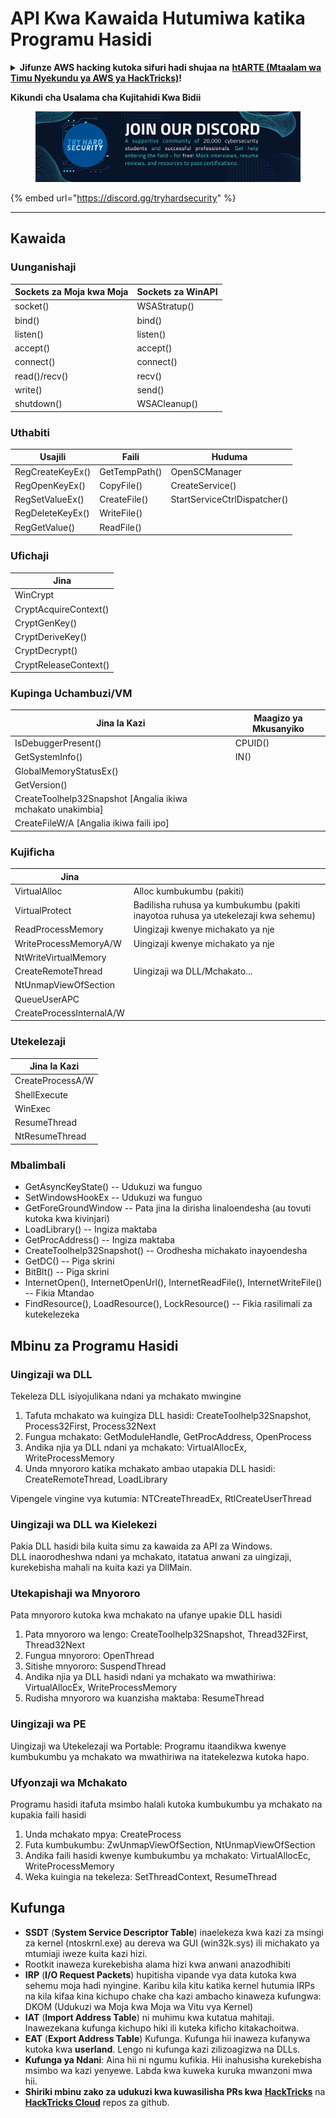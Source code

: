 # API Kwa Kawaida Hutumiwa katika Programu Hasidi

<details>

<summary><strong>Jifunze AWS hacking kutoka sifuri hadi shujaa na</strong> <a href="https://training.hacktricks.xyz/courses/arte"><strong>htARTE (Mtaalam wa Timu Nyekundu ya AWS ya HackTricks)</strong></a><strong>!</strong></summary>

Njia nyingine za kusaidia HackTricks:

* Ikiwa unataka kuona **kampuni yako ikionekana kwenye HackTricks** au **kupakua HackTricks kwa PDF** Angalia [**MIPANGO YA KUJIUNGA**](https://github.com/sponsors/carlospolop)!
* Pata [**bidhaa rasmi za PEASS & HackTricks**](https://peass.creator-spring.com)
* Gundua [**Familia ya PEASS**](https://opensea.io/collection/the-peass-family), mkusanyiko wetu wa kipekee wa [**NFTs**](https://opensea.io/collection/the-peass-family)
* **Jiunge na** 💬 [**Kikundi cha Discord**](https://discord.gg/hRep4RUj7f) au [**kikundi cha telegram**](https://t.me/peass) au **tufuate** kwenye **Twitter** 🐦 [**@carlospolopm**](https://twitter.com/hacktricks\_live)**.**
* **Shiriki mbinu zako za udukuzi kwa kuwasilisha PRs kwa** [**HackTricks**](https://github.com/carlospolop/hacktricks) na [**HackTricks Cloud**](https://github.com/carlospolop/hacktricks-cloud) repos za github.

</details>

**Kikundi cha Usalama cha Kujitahidi Kwa Bidii**

<figure><img src="/.gitbook/assets/telegram-cloud-document-1-5159108904864449420.jpg" alt=""><figcaption></figcaption></figure>

{% embed url="https://discord.gg/tryhardsecurity" %}

***

## Kawaida

### Uunganishaji

| Sockets za Moja kwa Moja | Sockets za WinAPI |
| ------------------------ | ------------------ |
| socket()                | WSAStratup()       |
| bind()                  | bind()             |
| listen()                | listen()           |
| accept()                | accept()           |
| connect()               | connect()          |
| read()/recv()           | recv()             |
| write()                 | send()             |
| shutdown()              | WSACleanup()       |

### Uthabiti

| Usajili           | Faili          | Huduma                      |
| ----------------- | -------------- | ---------------------------- |
| RegCreateKeyEx()  | GetTempPath()  | OpenSCManager                |
| RegOpenKeyEx()    | CopyFile()     | CreateService()              |
| RegSetValueEx()   | CreateFile()   | StartServiceCtrlDispatcher() |
| RegDeleteKeyEx()  | WriteFile()    |                              |
| RegGetValue()     | ReadFile()     |                              |

### Ufichaji

| Jina                  |
| --------------------- |
| WinCrypt              |
| CryptAcquireContext() |
| CryptGenKey()         |
| CryptDeriveKey()      |
| CryptDecrypt()        |
| CryptReleaseContext() |

### Kupinga Uchambuzi/VM

| Jina la Kazi                                             | Maagizo ya Mkusanyiko |
| --------------------------------------------------------- | --------------------- |
| IsDebuggerPresent()                                       | CPUID()               |
| GetSystemInfo()                                           | IN()                  |
| GlobalMemoryStatusEx()                                    |                       |
| GetVersion()                                              |                       |
| CreateToolhelp32Snapshot \[Angalia ikiwa mchakato unakimbia] |                       |
| CreateFileW/A \[Angalia ikiwa faili ipo]                    |                       |

### Kujificha

| Jina                     |                                                                            |
| ------------------------ | -------------------------------------------------------------------------- |
| VirtualAlloc             | Alloc kumbukumbu (pakiti)                                                |
| VirtualProtect           | Badilisha ruhusa ya kumbukumbu (pakiti inayotoa ruhusa ya utekelezaji kwa sehemu) |
| ReadProcessMemory        | Uingizaji kwenye michakato ya nje                                          |
| WriteProcessMemoryA/W    | Uingizaji kwenye michakato ya nje                                          |
| NtWriteVirtualMemory     |                                                                            |
| CreateRemoteThread       | Uingizaji wa DLL/Mchakato...                                              |
| NtUnmapViewOfSection     |                                                                            |
| QueueUserAPC             |                                                                            |
| CreateProcessInternalA/W |                                                                            |

### Utekelezaji

| Jina la Kazi    |
| --------------- |
| CreateProcessA/W |
| ShellExecute     |
| WinExec          |
| ResumeThread     |
| NtResumeThread   |

### Mbalimbali

* GetAsyncKeyState() -- Udukuzi wa funguo
* SetWindowsHookEx -- Udukuzi wa funguo
* GetForeGroundWindow -- Pata jina la dirisha linaloendesha (au tovuti kutoka kwa kivinjari)
* LoadLibrary() -- Ingiza maktaba
* GetProcAddress() -- Ingiza maktaba
* CreateToolhelp32Snapshot() -- Orodhesha michakato inayoendesha
* GetDC() -- Piga skrini
* BitBlt() -- Piga skrini
* InternetOpen(), InternetOpenUrl(), InternetReadFile(), InternetWriteFile() -- Fikia Mtandao
* FindResource(), LoadResource(), LockResource() -- Fikia rasilimali za kutekelezeka

## Mbinu za Programu Hasidi

### Uingizaji wa DLL

Tekeleza DLL isiyojulikana ndani ya mchakato mwingine

1. Tafuta mchakato wa kuingiza DLL hasidi: CreateToolhelp32Snapshot, Process32First, Process32Next
2. Fungua mchakato: GetModuleHandle, GetProcAddress, OpenProcess
3. Andika njia ya DLL ndani ya mchakato: VirtualAllocEx, WriteProcessMemory
4. Unda mnyororo katika mchakato ambao utapakia DLL hasidi: CreateRemoteThread, LoadLibrary

Vipengele vingine vya kutumia: NTCreateThreadEx, RtlCreateUserThread

### Uingizaji wa DLL wa Kielekezi

Pakia DLL hasidi bila kuita simu za kawaida za API za Windows.\
DLL inaorodheshwa ndani ya mchakato, itatatua anwani za uingizaji, kurekebisha mahali na kuita kazi ya DllMain.

### Utekapishaji wa Mnyororo

Pata mnyororo kutoka kwa mchakato na ufanye upakie DLL hasidi

1. Pata mnyororo wa lengo: CreateToolhelp32Snapshot, Thread32First, Thread32Next
2. Fungua mnyororo: OpenThread
3. Sitishe mnyororo: SuspendThread
4. Andika njia ya DLL hasidi ndani ya mchakato wa mwathiriwa: VirtualAllocEx, WriteProcessMemory
5. Rudisha mnyororo wa kuanzisha maktaba: ResumeThread

### Uingizaji wa PE

Uingizaji wa Utekelezaji wa Portable: Programu itaandikwa kwenye kumbukumbu ya mchakato wa mwathiriwa na itatekelezwa kutoka hapo.

### Ufyonzaji wa Mchakato

Programu hasidi itafuta msimbo halali kutoka kumbukumbu ya mchakato na kupakia faili hasidi

1. Unda mchakato mpya: CreateProcess
2. Futa kumbukumbu: ZwUnmapViewOfSection, NtUnmapViewOfSection
3. Andika faili hasidi kwenye kumbukumbu ya mchakato: VirtualAllocEc, WriteProcessMemory
4. Weka kuingia na tekeleza: SetThreadContext, ResumeThread

## Kufunga

* **SSDT** (**System Service Descriptor Table**) inaelekeza kwa kazi za msingi za kernel (ntoskrnl.exe) au dereva wa GUI (win32k.sys) ili michakato ya mtumiaji iweze kuita kazi hizi.
* Rootkit inaweza kurekebisha alama hizi kwa anwani anazodhibiti
* **IRP** (**I/O Request Packets**) hupitisha vipande vya data kutoka kwa sehemu moja hadi nyingine. Karibu kila kitu katika kernel hutumia IRPs na kila kifaa kina kichupo chake cha kazi ambacho kinaweza kufungwa: DKOM (Udukuzi wa Moja kwa Moja wa Vitu vya Kernel)
* **IAT** (**Import Address Table**) ni muhimu kwa kutatua mahitaji. Inawezekana kufunga kichupo hiki ili kuteka kificho kitakachoitwa.
* **EAT** (**Export Address Table**) Kufunga. Kufunga hii inaweza kufanywa kutoka kwa **userland**. Lengo ni kufunga kazi zilizoagizwa na DLLs.
* **Kufunga ya Ndani**: Aina hii ni ngumu kufikia. Hii inahusisha kurekebisha msimbo wa kazi yenyewe. Labda kwa kuweka kuruka mwanzoni mwa hii.
* **Shiriki mbinu zako za udukuzi kwa kuwasilisha PRs kwa** [**HackTricks**](https://github.com/carlospolop/hacktricks) na [**HackTricks Cloud**](https://github.com/carlospolop/hacktricks-cloud) repos za github.

</details>
